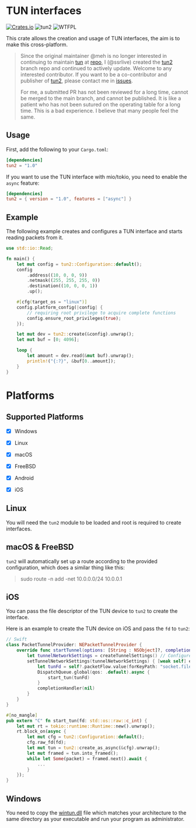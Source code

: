 TUN interfaces 
==============
[![Crates.io](https://img.shields.io/crates/v/tun2.svg)](https://crates.io/crates/tun2)
![tun2](https://docs.rs/tun2/badge.svg)
![WTFPL](http://img.shields.io/badge/license-WTFPL-blue.svg)

This crate allows the creation and usage of TUN interfaces, the aim is to make this cross-platform.

> Since the original maintainer @meh is no longer interested in continuing to maintain
> [tun](https://crates.io/crates/tun) at [repo](https://github.com/meh/rust-tun),
> I (@ssrlive) created the [tun2](https://github.com/ssrlive/rust-tun) branch repo and
> continued to actively update. Welcome to any interested contributor.
> If you want to be a co-contributor and publisher of [tun2](https://crates.io/crates/tun2),
> please contact me in [issues](https://github.com/ssrlive/rust-tun/issues).
>
> For me, a submitted PR has not been reviewed for a long time,
> cannot be merged to the main branch, and cannot be published.
> It is like a patient who has not been sutured on the operating table for a long time.
> This is a bad experience.
> I believe that many people feel the same.

Usage
-----
First, add the following to your `Cargo.toml`:

```toml
[dependencies]
tun2 = "1.0"
```

If you want to use the TUN interface with mio/tokio, you need to enable the `async` feature:

```toml
[dependencies]
tun2 = { version = "1.0", features = ["async"] }
```

Example
-------
The following example creates and configures a TUN interface and starts reading
packets from it.

```rust
use std::io::Read;

fn main() {
    let mut config = tun2::Configuration::default();
    config
        .address((10, 0, 0, 9))
        .netmask((255, 255, 255, 0))
        .destination((10, 0, 0, 1))
        .up();

    #[cfg(target_os = "linux")]
    config.platform_config(|config| {
        // requiring root privilege to acquire complete functions
        config.ensure_root_privileges(true);
    });

    let mut dev = tun2::create(&config).unwrap();
    let mut buf = [0; 4096];

    loop {
        let amount = dev.read(&mut buf).unwrap();
        println!("{:?}", &buf[0..amount]);
    }
}
```

Platforms
=========
## Supported Platforms

- [x] Windows
- [x] Linux
- [x] macOS
- [x] FreeBSD
- [x] Android
- [x] iOS


Linux
-----
You will need the `tun2` module to be loaded and root is required to create
interfaces.

macOS & FreeBSD
-----
`tun2` will automatically set up a route according to the provided configuration, which does a similar thing like this:
> sudo route -n add -net 10.0.0.0/24 10.0.0.1


iOS
----
You can pass the file descriptor of the TUN device to `tun2` to create the interface.

Here is an example to create the TUN device on iOS and pass the `fd` to `tun2`:
```swift
// Swift
class PacketTunnelProvider: NEPacketTunnelProvider {
    override func startTunnel(options: [String : NSObject]?, completionHandler: @escaping (Error?) -> Void) {
        let tunnelNetworkSettings = createTunnelSettings() // Configure TUN address, DNS, mtu, routing...
        setTunnelNetworkSettings(tunnelNetworkSettings) { [weak self] error in
            let tunFd = self?.packetFlow.value(forKeyPath: "socket.fileDescriptor") as! Int32
            DispatchQueue.global(qos: .default).async {
                start_tun(tunFd)
            }
            completionHandler(nil)
        }
    }
}
```

```rust
#[no_mangle]
pub extern "C" fn start_tun(fd: std::os::raw::c_int) {
    let mut rt = tokio::runtime::Runtime::new().unwrap();
    rt.block_on(async {
        let mut cfg = tun2::Configuration::default();
        cfg.raw_fd(fd);
        let mut tun = tun2::create_as_async(&cfg).unwrap();
        let mut framed = tun.into_framed();
        while let Some(packet) = framed.next().await {
            ...
        }
    });
}
```

Windows
-----
You need to copy the [wintun.dll](https://wintun.net/) file which matches your architecture to 
the same directory as your executable and run your program as administrator.
